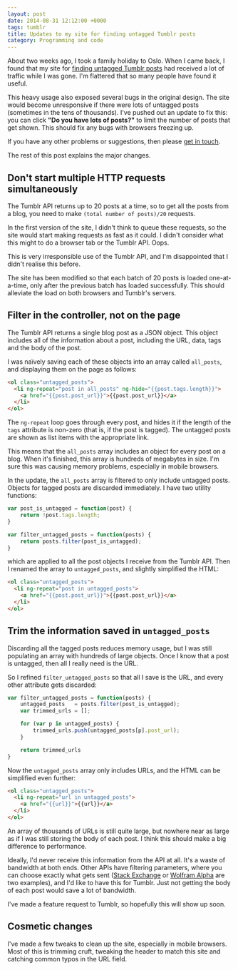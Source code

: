 ```yaml
---
layout: post
date: 2014-08-31 12:12:00 +0000
tags: tumblr
title: Updates to my site for finding untagged Tumblr posts
category: Programming and code
---
```


About two weeks ago, I took a family holiday to Oslo. When I came back, I found that my site for [finding untagged Tumblr posts][post1] had received a lot of traffic while I was gone. I'm flattered that so many people have found it useful.

This heavy usage also exposed several bugs in the original design. The site would become unresponsive if there were lots of untagged posts (sometimes in the tens of thousands). I've pushed out an update to fix this: you can click **"Do you have lots of posts?"** to limit the number of posts that get shown. This should fix any bugs with browsers freezing up.

If you have any other problems or suggestions, then please <a href="mailto:alex@alexwlchan.net?subject=Feedback on 'Find Untagged Tumblr Posts' site">get in touch</a>.

The rest of this post explains the major changes.

<!-- summary -->

## Don't start multiple HTTP requests simultaneously

The Tumblr API returns up to 20&nbsp;posts at a time, so to get all the posts from a blog, you need to make `(total number of posts)/20` requests.

In the first version of the site, I didn't think to queue these requests, so the site would start making requests as fast as it could. I didn't consider what this might to do a browser tab or the Tumblr API. Oops.

This is very irresponsible use of the Tumblr API, and I'm disappointed that I didn't realise this before.

The site has been modified so that each batch of 20&nbsp;posts is loaded one-at-a-time, only after the previous batch has loaded successfully. This should alleviate the load on both browsers and Tumblr's servers.

## Filter in the controller, not on the page

The Tumblr API returns a single blog post as a JSON object. This object includes all of the information about a post, including the URL, data, tags and the body of the post.

I was naïvely saving each of these objects into an array called `all_posts`, and displaying them on the page as follows:

```html
<ol class="untagged_posts">
  <li ng-repeat="post in all_posts" ng-hide="{{post.tags.length}}">
    <a href="{{post.post_url}}">{{post.post_url}}</a>
  </li>
</ol>
```

The `ng-repeat` loop goes through every post, and hides it if the length of the `tags` attribute is non-zero (that is, if the post is tagged). The untagged posts are shown as list items with the appropriate link.

This means that the `all_posts` array includes an object for every post on a blog. When it's finished, this array is hundreds of megabytes in size. I'm sure this was causing memory problems, especially in mobile browsers.

In the update, the `all_posts` array is filtered to only include untagged posts. Objects for tagged posts are discarded immediately. I have two utility functions:

```javascript
var post_is_untagged = function(post) {
    return !post.tags.length;
}

var filter_untagged_posts = function(posts) {
    return posts.filter(post_is_untagged);
}
```

which are applied to all the post objects I receive from the Tumblr API. Then I renamed the array to `untagged_posts`, and slightly simplified the HTML:

```html
<ol class="untagged_posts">
  <li ng-repeat="post in untagged_posts">
    <a href="{{post.post_url}}">{{post.post_url}}</a>
  </li>
</ol>
```

## Trim the information saved in `untagged_posts`

Discarding all the tagged posts reduces memory usage, but I was still populating an array with hundreds of large objects. Once I know that a post is untagged, then all I really need is the URL.

So I refined `filter_untagged_posts` so that all I save is the URL, and every other attribute gets discarded:

```javascript
var filter_untagged_posts = function(posts) {
    untagged_posts   = posts.filter(post_is_untagged);
    var trimmed_urls = [];

    for (var p in untagged_posts) {
        trimmed_urls.push(untagged_posts[p].post_url);
    }

    return trimmed_urls
}
```

Now the `untagged_posts` array only includes URLs, and the HTML can be simplified even further:

```html
<ol class="untagged_posts">
  <li ng-repeat="url in untagged_posts">
    <a href="{{url}}">{{url}}</a>
  </li>
</ol>
```

An array of thousands of URLs is still quite large, but nowhere near as large as if I was still storing the body of each post. I think this should make a big difference to performance.

Ideally, I'd never receive this information from the API at all. It's a waste of bandwidth at both ends. Other APIs have filtering parameters, where you can choose exactly what gets sent ([Stack Exchange][se] or [Wolfram Alpha][wa] are two examples), and I'd like to have this for Tumblr. Just not getting the body of each post would save a lot of bandwidth.

I've made a feature request to Tumblr, so hopefully this will show up soon.

## Cosmetic changes

I've made a few tweaks to clean up the site, especially in mobile browsers. Most of this is trimming cruft, tweaking the header to match this site and catching common typos in the URL field.

[se]: http://api.stackexchange.com/docs/filters
[wa]: http://products.wolframalpha.com/api/documentation.html#8

[post1]: http://finduntaggedtumblrposts.com/
